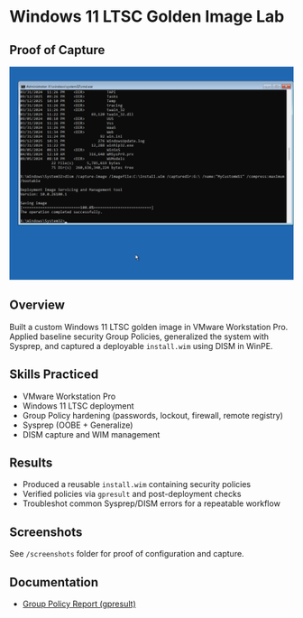 # Windows 11 LTSC Golden Image Lab

## Proof of Capture

<p align="center">
  <img src="screenshots/dism-success.png" alt="DISM Success" width="600">
</p>

## Overview
Built a custom Windows 11 LTSC golden image in VMware Workstation Pro. Applied baseline security Group Policies, generalized the system with Sysprep, and captured a deployable `install.wim` using DISM in WinPE.

## Skills Practiced
- VMware Workstation Pro
- Windows 11 LTSC deployment
- Group Policy hardening (passwords, lockout, firewall, remote registry)
- Sysprep (OOBE + Generalize)
- DISM capture and WIM management

## Results
- Produced a reusable `install.wim` containing security policies
- Verified policies via `gpresult` and post-deployment checks
- Troubleshot common Sysprep/DISM errors for a repeatable workflow

## Screenshots
See `/screenshots` folder for proof of configuration and capture.

## Documentation
- [Group Policy Report (gpresult)](gpresult-report.zip)
